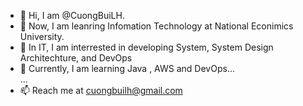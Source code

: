 - 👋 Hi, I am @CuongBuiLH.
- 👀 Now, I am leanring Infomation Technology at National Econimics University. <br>
- 🌱 In IT, I am interrested in developing System, System Design Architechture, and DevOps
- 💞️ Currently, I am learning Java , AWS and DevOps... <br>
...<br>
- 📫 Reach me at cuongbuilh@gmail.com




<!---
cuongbuilh/cuongbuilh is a ✨ special ✨ repository because its `README.md` (this file) appears on your GitHub profile.
You can click the Preview link to take a look at your changes.
--->
